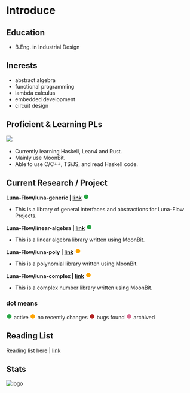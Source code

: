 # Introduce

## Education

- B.Eng. in Industrial Design

## Inerests

- abstract algebra
- functional programming
- lambda calculus
- embedded development
- circuit design​

## Proficient & Learning PLs

<img src="https://github-readme-stats.vercel.app/api/top-langs/?username=KCN-judu&theme=tokyonight&layout=compact" height="200px">

- Currently learning Haskell, Lean4 and Rust.
- Mainly use MoonBit.
- Able to use C/C++, TS/JS, and read Haskell code.

## Current Research / Project

**Luna-Flow/luna-generic | [link](https://github.com/Luna-Flow/luna-generic)** <img src="svg/g_dot.svg">
- This is a library of general interfaces and abstractions for Luna-Flow Projects.

**Luna-Flow/linear-algebra | [link](https://github.com/Luna-Flow/linear-algebra)** <img src="svg/g_dot.svg">
- This is a linear algebra library written using MoonBit.

**Luna-Flow/luna-poly | [link](https://github.com/Luna-Flow/luna-poly)** <img src="svg/y_dot.svg">
- This is a polynomial library written using MoonBit.

**Luna-Flow/luna-complex | [link](https://github.com/Luna-Flow/luna-complex)** <img src="svg/y_dot.svg">
- This is a complex number library written using MoonBit.

### dot means

<img src="svg/g_dot.svg"> active 
<img src="svg/y_dot.svg"> no recently changes 
<img src="svg/r_dot.svg"> bugs found 
<img src="svg/p_dot.svg"> archived

## Reading List

Reading list here | [link](reading_list.md)

## Stats

<img src="https://github-readme-stats.vercel.app/api?username=KCN-judu&show_icons=true&theme=gruvbox&count_private=true" height="150px" alt="logo">

